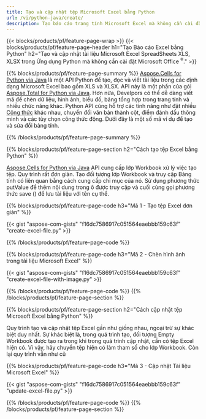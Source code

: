 ```yaml
---
title: Tạo và cập nhật tệp Microsoft Excel bằng Python 
url: /vi/python-java/create/
description: Tạo báo cáo trang tính Microsoft Excel mà không cần cài đặt Microsoft Office 
---
```


{{< blocks/products/pf/feature-page-wrap >}}
{{< blocks/products/pf/feature-page-header h1="Tạo Báo cáo Excel bằng Python" h2="Tạo và cập nhật tài liệu Microsoft Excel SpreadSheets XLS, XLSX trong Ứng dụng Python mà không cần cài đặt Microsoft Office <sup>&reg;</sup>." >}}

{{% blocks/products/pf/feature-page-summary %}}
[Aspose.Cells for Python via Java](https://products.aspose.com/cells/python-java/) là một API Python để tạo, đọc và viết tài liệu trong các định dạng Microsoft Excel bao gồm XLS và XLSX. API này là một phần của gói [Aspose.Total for Python via Java](https://products.aspose.com/total/python-java/). Hơn nữa, Develpors có thể dễ dàng viết mã để chèn dữ liệu, hình ảnh, biểu đồ, bảng tổng hợp trong trang tính và nhiều chức năng khác. Python API cũng hỗ trợ các tính năng như đặt nhiều [Công thức](https://docs.aspose.com/cells/python-java/supported-formula-functions/) khác nhau, chuyển đổi văn bản thành cột, điểm đánh dấu thông minh và các tùy chọn công thức động. Dưới đây là một số mã ví dụ để tạo và sửa đổi bảng tính.

{{% /blocks/products/pf/feature-page-summary  %}}

{{% blocks/products/pf/feature-page-section  h2="Cách tạo tệp Excel bằng Python" %}}

[Aspose.Cells for Python via Java](https://products.aspose.com/cells/python-java/) API cung cấp lớp Workbook xử lý việc tạo tệp. Quy trình rất đơn giản. Tạo đối tượng lớp Workbook và truy cập Bảng tính có liên quan bằng cách cung cấp chỉ mục của nó. Sử dụng phương thức putValue để thêm nội dung trong ô được truy cập và cuối cùng gọi phương thức save () để lưu tài liệu với tên cụ thể.

{{% blocks/products/pf/feature-page-code h3="Mã 1 - Tạo tệp Excel đơn giản" %}}

{{< gist "aspose-com-gists" "f16dc7586917c051564eaebbb159c63f" "create-excel-file.py" >}}

{{% /blocks/products/pf/feature-page-code  %}}

{{% blocks/products/pf/feature-page-code h3="Mã 2 - Chèn hình ảnh trong tài liệu Microsoft Excel" %}}

{{< gist "aspose-com-gists" "f16dc7586917c051564eaebbb159c63f" "create-excel-file-with-image.py" >}}

{{% /blocks/products/pf/feature-page-code  %}}
{{% /blocks/products/pf/feature-page-section %}}

{{% blocks/products/pf/feature-page-section  h2="Cách cập nhật tệp Microsoft Excel bằng Python" %}}

Quy trình tạo và cập nhật tệp Excel gần như giống nhau, ngoại trừ sự khác biệt duy nhất. Sự khác biệt là, trong quá trình tạo, đối tượng Empty Workbook được tạo ra trong khi trong quá trình cập nhật, cần có tệp Excel hiện có. Vì vậy, hãy chuyển tệp hiện có làm tham số cho lớp Workbook. Còn lại quy trình vẫn như cũ

{{% blocks/products/pf/feature-page-code h3="Mã 3 - Cập nhật Tài liệu Microsoft Excel" %}}

{{< gist "aspose-com-gists" "f16dc7586917c051564eaebbb159c63f" "update-excel-file.py" >}}

{{% /blocks/products/pf/feature-page-code  %}}
{{% /blocks/products/pf/feature-page-section %}}